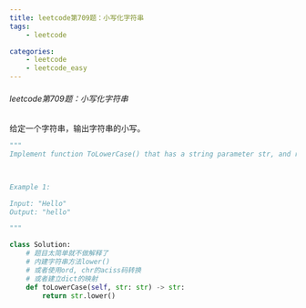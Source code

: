 ```yaml
---
title: leetcode第709题：小写化字符串
tags:
	- leetcode

categories:
	- leetcode
	- leetcode_easy
---
```


###### leetcode第709题：小写化字符串

给定一个字符串，输出字符串的小写。

```python
"""
Implement function ToLowerCase() that has a string parameter str, and returns the same string in lowercase.

 

Example 1:

Input: "Hello"
Output: "hello"

"""

class Solution:
	# 题目太简单就不做解释了
	# 内建字符串方法lower()
	# 或者使用ord, chr的aciss码转换
	# 或者建立dict的映射
    def toLowerCase(self, str: str) -> str:
        return str.lower()
        

```
